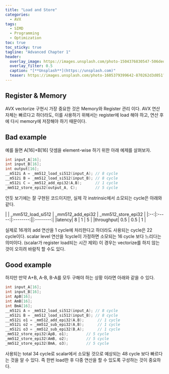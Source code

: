 ```yaml
---
title: "Load and Store"
categories:
  - AVX
tags:
  - SIMD
  - Programming
  - Optimization
toc: true
toc_sticky: true
tagline: "Advanced Chapter 1"
header:
  overlay_image: https://images.unsplash.com/photo-1504376830547-506dedfe1fe9?ixlib=rb-4.0.3&ixid=MnwxMjA3fDB8MHxwaG90by1wYWdlfHx8fGVufDB8fHx8&auto=format&fit=crop&w=1170&q=80
  overlay_filter: 0.5
  caption: "[**Unsplash**](https://unsplash.com)"
  teaser: https://images.unsplash.com/photo-1605379399642-870262d3d051?ixlib=rb-4.0.3&ixid=MnwxMjA3fDB8MHxwaG90by1wYWdlfHx8fGVufDB8fHx8&auto=format&fit=crop&w=1206&q=80
---
```


## Register & Memory
AVX vectorize 구현시 가장 중요한 것은 Memory와 Register 관리 이다.
AVX 연산 자체는 빠르다고 하더라도, 이를 사용하기 위해서는 register에 load 해야 하고, 연산 후에 다시 memory에 저장해야 하기 때문이다. 


## Bad example

예를 들면 A[16]+B[16] 덧셈을 element-wise 하기 위한 아래 예제를 살펴보자. 

```cpp
int input_A[16];
int input_B[16];
int output[16];
__m512i A = _mm512_load_si512(input_A); // 8 cycle
__m512i B = _mm512_load_si512(input_B); // 8 cycle
__m512i C = _mm512_add_epi32(A,B);      // 1 cycle
_mm512_store_epi32(output_A, C);        // 5 cycle
```

언듯 보기에는 잘 구현된 코드이지만, 실제 각 instrinsic에서 소모되는 cycle은 아래와 같다. 

| | _mm512_load_si512 | _mm512_add_epi32 | _mm512_store_epi32 |
|:--:|:-----:|:--------:||:--------:|
|latency| 8 | 1 | 5 |
|throughput| 0.5 | 0.5 | 1 |


실제로 16개의 add 연산을 1 cycle에 처리한다고 하더라도 사용되는 cycle은 22 cycle이다. scalar level 연산을 1cycle이 가정하면 소모되는 16 cycle 보다 느리다는 의미이다. (scalar가 register load되는 시간 제외)
이 경우는 vectorize를 하지 않는 것이 오히려 바람직 할 수도 있다. 

## Good example

하지만 만약 A+B, A-B, B-A를 모두 구해야 하는 상황 이라면 아래와 같을 수 있다. 


```cpp
int input_A[16];
int input_B[16];
int ApB[16];
int AmB[16];
int BmA[16];
__m512i A = _mm512_load_si512(input_A); // 8 cycle
__m512i B = _mm512_load_si512(input_B); // 8 cycle
__m512i o1 = _mm512_add_epi32(A,B);      // 1 cycle
__m512i o2 = _mm512_sub_epi32(A,B);      // 1 cycle
__m512i o3 = _mm512_sub_epi32(B,A);      // 1 cycle
_mm512_store_epi32(ApB, o1);        // 5 cycle
_mm512_store_epi32(AmB, o2);        // 5 cycle
_mm512_store_epi32(BmA, o3);        // 5 cycle
```

사용되는 total 34 cycle로 scalar에서 소모될 것으로 예상되는 48 cycle 보다 빠르다는 것을 알 수 있다. 
즉 한번 load한 후 다중 연산을 할 수 있도록 구성하는 것이 중요하다. 
